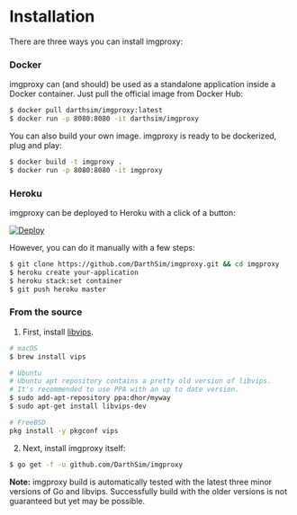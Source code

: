 # Installation

There are three ways you can install imgproxy:

### Docker

imgproxy can (and should) be used as a standalone application inside a Docker container. Just pull the official image from Docker Hub:

```bash
$ docker pull darthsim/imgproxy:latest
$ docker run -p 8080:8080 -it darthsim/imgproxy
```

You can also build your own image. imgproxy is ready to be dockerized, plug and play:

```bash
$ docker build -t imgproxy .
$ docker run -p 8080:8080 -it imgproxy
```

### Heroku

imgproxy can be deployed to Heroku with a click of a button:

[![Deploy](https://www.herokucdn.com/deploy/button.svg)](https://heroku.com/deploy?template=https://github.com/DarthSim/imgproxy)

However, you can do it manually with a few steps:

```bash
$ git clone https://github.com/DarthSim/imgproxy.git && cd imgproxy
$ heroku create your-application
$ heroku stack:set container
$ git push heroku master
```

### From the source

1. First, install [libvips](https://github.com/libvips/libvips).

  ```bash
  # macOS
  $ brew install vips

  # Ubuntu
  # Ubuntu apt repository contains a pretty old version of libvips.
  # It's recommended to use PPA with an up to date version.
  $ sudo add-apt-repository ppa:dhor/myway
  $ sudo apt-get install libvips-dev

  # FreeBSD
  pkg install -y pkgconf vips
  ```

2. Next, install imgproxy itself:

  ```bash
  $ go get -f -u github.com/DarthSim/imgproxy
  ```

**Note:** imgproxy build is automatically tested with the latest three minor versions of Go and libvips. Successfully build with the older versions is not guaranteed but yet may be possible.
